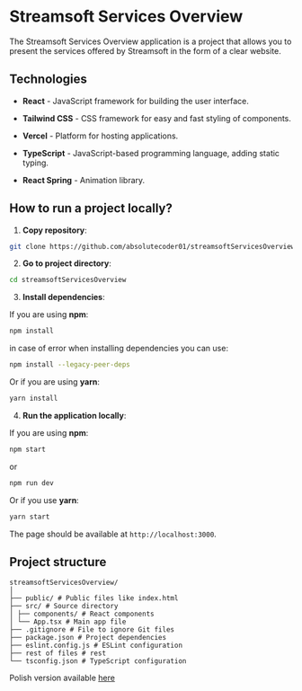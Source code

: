 # Streamsoft Services Overview

The Streamsoft Services Overview application is a project that allows you to present the services offered by Streamsoft in the form of a clear website.

## Technologies

- **React** - JavaScript framework for building the user interface.

- **Tailwind CSS** - CSS framework for easy and fast styling of components.

- **Vercel** - Platform for hosting applications.

- **TypeScript** - JavaScript-based programming language, adding static typing.

- **React Spring** - Animation library.

## How to run a project locally?

1. **Copy repository**:

```bash
git clone https://github.com/absolutecoder01/streamsoftServicesOverview.git
```

2. **Go to project directory**:

```bash
cd streamsoftServicesOverview
```

3. **Install dependencies**:

If you are using **npm**:

```bash
npm install
```

in case of error when installing dependencies you can use:

```bash
npm install --legacy-peer-deps
```

Or if you are using **yarn**:

```bash
yarn install
```

4. **Run the application locally**:

If you are using **npm**:

```bash
npm start
```

or

```bash
npm run dev
```

Or if you use **yarn**:

```bash
yarn start
```

The page should be available at `http://localhost:3000`.

## Project structure

```plaintext
streamsoftServicesOverview/
│
├── public/ # Public files like index.html
├── src/ # Source directory
│ ├── components/ # React components
│ └── App.tsx # Main app file
├── .gitignore # File to ignore Git files
├── package.json # Project dependencies
├── eslint.config.js # ESLint configuration
├── rest of files # rest
└── tsconfig.json # TypeScript configuration
```

Polish version available [here](pl.md)
